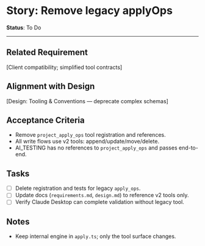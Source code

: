 # Story: Remove legacy applyOps

**Status**: To Do

---

## Related Requirement

[Client compatibility; simplified tool contracts]

## Alignment with Design

[Design: Tooling & Conventions — deprecate complex schemas]

## Acceptance Criteria

- Remove `project_apply_ops` tool registration and references.
- All write flows use v2 tools: append/update/move/delete.
- AI_TESTING has no references to `project_apply_ops` and passes end-to-end.

## Tasks

- [ ] Delete registration and tests for legacy `apply_ops`.
- [ ] Update docs (`requirements.md`, `design.md`) to reference v2 tools only.
- [ ] Verify Claude Desktop can complete validation without legacy tool.

## Notes

- Keep internal engine in `apply.ts`; only the tool surface changes.

